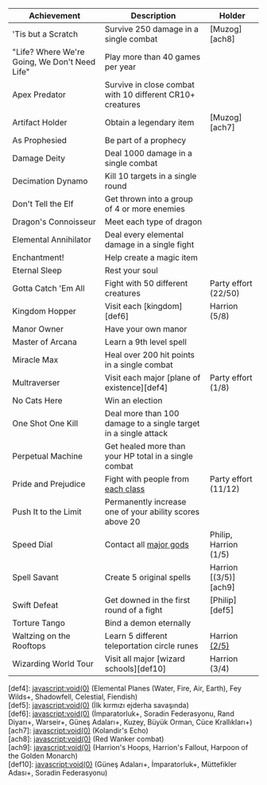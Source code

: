   
| Achievement | Description | Holder |  
| ---- | ---- | ---- |  
| 'Tis but a Scratch | Survive 250 damage in a single combat | [Muzog][ach8] |  
| "Life? Where We're Going, We Don't Need Life" | Play more than 40 games per year |  |  
| Apex Predator | Survive in close combat with 10 different CR10+ creatures |  |  
| Artifact Holder | Obtain a legendary item | [Muzog][ach7] |  
| As Prophesied | Be part of a prophecy |  |  
| Damage Deity | Deal 1000 damage in a single combat |  |  
| Decimation Dynamo | Kill 10 targets in a single round |  |  
| Don't Tell the Elf | Get thrown into a group of 4 or more enemies |  |  
| Dragon's Connoisseur | Meet each type of dragon |  |  
| Elemental Annihilator | Deal every elemental damage in a single fight |  |  
| Enchantment! | Help create a magic item |  |  
| Eternal Sleep | Rest your soul |  |  
| Gotta Catch 'Em All | Fight with 50 different creatures | Party effort (22/50) |  
| Kingdom Hopper | Visit each [kingdom][def6] | Harrion (5/8) |  
| Manor Owner | Have your own manor |  |  
| Master of Arcana | Learn a 9th level spell |  |  
| Miracle Max | Heal over 200 hit points in a single combat |  |  
| Multraverser | Visit each major [plane of existence][def4] | Party effort (1/8) |  
| No Cats Here | Win an election |  |  
| One Shot One Kill | Deal more than 100 damage to a single target in a single attack |  |  
| Perpetual Machine | Get healed more than your HP total in a single combat |  |  
| Pride and Prejudice | Fight with people from [each class][def3] | Party effort (11/12) |  
| Push It to the Limit | Permanently increase one of your ability scores above 20 |  |  
| Speed Dial | Contact all [major gods][def2] | Philip, Harrion (1/5) |  
| Spell Savant | Create 5 original spells | Harrion [(3/5)][ach9] |  
| Swift Defeat | Get downed in the first round of a fight | [Philip][def5] |  
| Torture Tango | Bind a demon eternally |  |  
| Waltzing on the Rooftops | Learn 5 different teleportation circle runes | Harrion [(2/5)][ach1] |  
| Wizarding World Tour | Visit all major [wizard schools][def10] | Harrion (3/4) |  
  
[ach1]: <javascript:void(0)> (Warbonter Üniversitesi, Praetor'un evi)  
[def2]: <javascript:void(0)> (Solsitis+, Dragan, Harlaus, Harsus+, Keira/Mellora)  
[def3]: <javascript:void(0)> (Barbarian+, Bard+, Cleric+, Druid, Fighter+, Monk+, Paladin+, Ranger+, Rogue+, Sorcerer+, Warlock+, Wizard+)  
[def4]: <javascript:void(0)> (Elemental Planes (Water, Fire, Air, Earth), Fey Wilds+, Shadowfell, Celestial, Fiendish)  
[def5]: <javascript:void(0)> (İlk kırmızı ejderha savaşında)  
[def6]: <javascript:void(0)> (İmparatorluk+, Soradin Federasyonu, Rand Diyarı+, Warseir+, Güneş Adaları+, Kuzey, Büyük Orman, Cüce Krallıkları+)  
[ach7]: <javascript:void(0)> (Kolandir's Echo)  
[ach8]: <javascript:void(0)> (Red Wanker combat)  
[ach9]: <javascript:void(0)> (Harrion's Hoops, Harrion's Fallout, Harpoon of the Golden Monarch)  
[def10]: <javascript:void(0)> (Güneş Adaları+, İmparatorluk+, Müttefikler Adası+, Soradin Federasyonu)